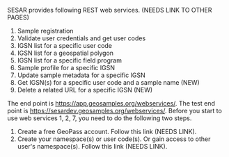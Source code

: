 SESAR provides following REST web services. (NEEDS LINK TO OTHER PAGES)
1. Sample registration
2. Validate user credentials and get user codes
3. IGSN list for a specific user code
4. IGSN list for a geospatial polygon
5. IGSN list for a specific field program
6. Sample profile for a specific IGSN
7. Update sample metadata for a specific IGSN
8. Get IGSN(s) for a specific user code and a sample name (NEW)
9. Delete a related URL for a specific IGSN (NEW)  

The end point is https://app.geosamples.org/webservices/. The test end point is https://sesardev.geosamples.org/webservices/. Before you start to use web services 1, 2, 7, you need to do the following two steps.
  
1. Create a free GeoPass account. Follow this link (NEEDS LINK).
2. Create your namespace(s) or user code(s). Or gain access to other user's namespace(s). Follow this link (NEEDS LINK).
